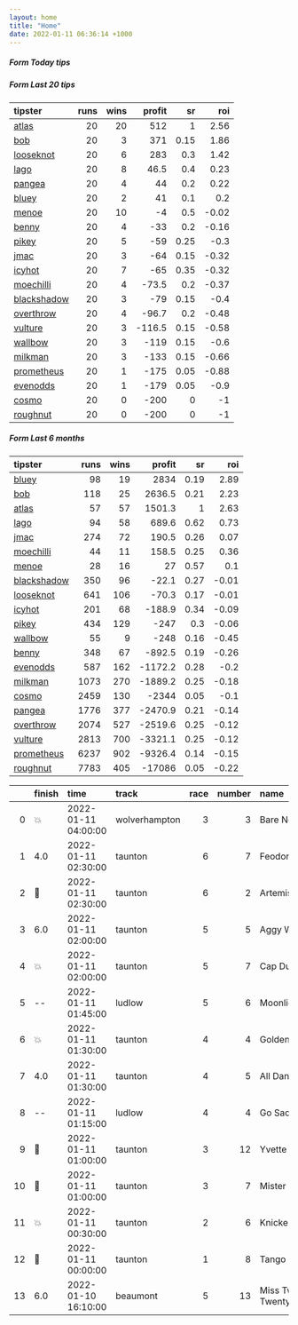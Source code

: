 ```yaml
---   
layout: home  
title: "Home"   
date: 2022-01-11 06:36:14 +1000  
---   
```



##### Form Today tips   

##### Form Last 20 tips   

| tipster                                                         |   runs |   wins |   profit |   sr |   roi |
|:----------------------------------------------------------------|-------:|-------:|---------:|-----:|------:|
| [atlas](https://mrwayneo.github.io/tips/atlas.html)             |     20 |     20 |    512   | 1    |  2.56 |
| [bob](https://mrwayneo.github.io/tips/bob.html)                 |     20 |      3 |    371   | 0.15 |  1.86 |
| [looseknot](https://mrwayneo.github.io/tips/looseknot.html)     |     20 |      6 |    283   | 0.3  |  1.42 |
| [lago](https://mrwayneo.github.io/tips/lago.html)               |     20 |      8 |     46.5 | 0.4  |  0.23 |
| [pangea](https://mrwayneo.github.io/tips/pangea.html)           |     20 |      4 |     44   | 0.2  |  0.22 |
| [bluey](https://mrwayneo.github.io/tips/bluey.html)             |     20 |      2 |     41   | 0.1  |  0.2  |
| [menoe](https://mrwayneo.github.io/tips/menoe.html)             |     20 |     10 |     -4   | 0.5  | -0.02 |
| [benny](https://mrwayneo.github.io/tips/benny.html)             |     20 |      4 |    -33   | 0.2  | -0.16 |
| [pikey](https://mrwayneo.github.io/tips/pikey.html)             |     20 |      5 |    -59   | 0.25 | -0.3  |
| [jmac](https://mrwayneo.github.io/tips/jmac.html)               |     20 |      3 |    -64   | 0.15 | -0.32 |
| [icyhot](https://mrwayneo.github.io/tips/icyhot.html)           |     20 |      7 |    -65   | 0.35 | -0.32 |
| [moechilli](https://mrwayneo.github.io/tips/moechilli.html)     |     20 |      4 |    -73.5 | 0.2  | -0.37 |
| [blackshadow](https://mrwayneo.github.io/tips/blackshadow.html) |     20 |      3 |    -79   | 0.15 | -0.4  |
| [overthrow](https://mrwayneo.github.io/tips/overthrow.html)     |     20 |      4 |    -96.7 | 0.2  | -0.48 |
| [vulture](https://mrwayneo.github.io/tips/vulture.html)         |     20 |      3 |   -116.5 | 0.15 | -0.58 |
| [wallbow](https://mrwayneo.github.io/tips/wallbow.html)         |     20 |      3 |   -119   | 0.15 | -0.6  |
| [milkman](https://mrwayneo.github.io/tips/milkman.html)         |     20 |      3 |   -133   | 0.15 | -0.66 |
| [prometheus](https://mrwayneo.github.io/tips/prometheus.html)   |     20 |      1 |   -175   | 0.05 | -0.88 |
| [evenodds](https://mrwayneo.github.io/tips/evenodds.html)       |     20 |      1 |   -179   | 0.05 | -0.9  |
| [cosmo](https://mrwayneo.github.io/tips/cosmo.html)             |     20 |      0 |   -200   | 0    | -1    |
| [roughnut](https://mrwayneo.github.io/tips/roughnut.html)       |     20 |      0 |   -200   | 0    | -1    |

##### Form Last 6 months   

| tipster                                                         |   runs |   wins |   profit |   sr |   roi |
|:----------------------------------------------------------------|-------:|-------:|---------:|-----:|------:|
| [bluey](https://mrwayneo.github.io/tips/bluey.html)             |     98 |     19 |   2834   | 0.19 |  2.89 |
| [bob](https://mrwayneo.github.io/tips/bob.html)                 |    118 |     25 |   2636.5 | 0.21 |  2.23 |
| [atlas](https://mrwayneo.github.io/tips/atlas.html)             |     57 |     57 |   1501.3 | 1    |  2.63 |
| [lago](https://mrwayneo.github.io/tips/lago.html)               |     94 |     58 |    689.6 | 0.62 |  0.73 |
| [jmac](https://mrwayneo.github.io/tips/jmac.html)               |    274 |     72 |    190.5 | 0.26 |  0.07 |
| [moechilli](https://mrwayneo.github.io/tips/moechilli.html)     |     44 |     11 |    158.5 | 0.25 |  0.36 |
| [menoe](https://mrwayneo.github.io/tips/menoe.html)             |     28 |     16 |     27   | 0.57 |  0.1  |
| [blackshadow](https://mrwayneo.github.io/tips/blackshadow.html) |    350 |     96 |    -22.1 | 0.27 | -0.01 |
| [looseknot](https://mrwayneo.github.io/tips/looseknot.html)     |    641 |    106 |    -70.3 | 0.17 | -0.01 |
| [icyhot](https://mrwayneo.github.io/tips/icyhot.html)           |    201 |     68 |   -188.9 | 0.34 | -0.09 |
| [pikey](https://mrwayneo.github.io/tips/pikey.html)             |    434 |    129 |   -247   | 0.3  | -0.06 |
| [wallbow](https://mrwayneo.github.io/tips/wallbow.html)         |     55 |      9 |   -248   | 0.16 | -0.45 |
| [benny](https://mrwayneo.github.io/tips/benny.html)             |    348 |     67 |   -892.5 | 0.19 | -0.26 |
| [evenodds](https://mrwayneo.github.io/tips/evenodds.html)       |    587 |    162 |  -1172.2 | 0.28 | -0.2  |
| [milkman](https://mrwayneo.github.io/tips/milkman.html)         |   1073 |    270 |  -1889.2 | 0.25 | -0.18 |
| [cosmo](https://mrwayneo.github.io/tips/cosmo.html)             |   2459 |    130 |  -2344   | 0.05 | -0.1  |
| [pangea](https://mrwayneo.github.io/tips/pangea.html)           |   1776 |    377 |  -2470.9 | 0.21 | -0.14 |
| [overthrow](https://mrwayneo.github.io/tips/overthrow.html)     |   2074 |    527 |  -2519.6 | 0.25 | -0.12 |
| [vulture](https://mrwayneo.github.io/tips/vulture.html)         |   2813 |    700 |  -3321.1 | 0.25 | -0.12 |
| [prometheus](https://mrwayneo.github.io/tips/prometheus.html)   |   6237 |    902 |  -9326.4 | 0.14 | -0.15 |
| [roughnut](https://mrwayneo.github.io/tips/roughnut.html)       |   7783 |    405 | -17086   | 0.05 | -0.22 |

|    | finish            | time                | track         |   race |   number | name               |   odds | tipster       |
|---:|:------------------|:--------------------|:--------------|-------:|---------:|:-------------------|-------:|:--------------|
|  0 | :boom:            | 2022-01-11 04:00:00 | wolverhampton |      3 |        3 | Bare Necessity     |    7.5 | looseknot     |
|  1 | 4.0               | 2022-01-11 02:30:00 | taunton       |      6 |        7 | Feodora            |    7.5 | looseknot     |
|  2 | :2nd_place_medal: | 2022-01-11 02:30:00 | taunton       |      6 |        2 | Artemision         |    9.5 | looseknot     |
|  3 | 6.0               | 2022-01-11 02:00:00 | taunton       |      5 |        5 | Aggy With It       |    6   | overthrow     |
|  4 | :boom:            | 2022-01-11 02:00:00 | taunton       |      5 |        7 | Cap Du Mathan      |    7   | overthrow     |
|  5 | --                | 2022-01-11 01:45:00 | ludlow        |      5 |        6 | Moonlight Flit     |    2.8 | overthrow     |
|  6 | :boom:            | 2022-01-11 01:30:00 | taunton       |      4 |        4 | Golden Boy Grey    |    4.2 | vulture       |
|  7 | 4.0               | 2022-01-11 01:30:00 | taunton       |      4 |        5 | All Dancer         |    3.7 | overthrow     |
|  8 | --                | 2022-01-11 01:15:00 | ludlow        |      4 |        4 | Go Sacre Go        |    3.6 | overthrow     |
|  9 | :3rd_place_medal: | 2022-01-11 01:00:00 | taunton       |      3 |       12 | Yvette Guilbert    |    6   | overthrow     |
| 10 | :2nd_place_medal: | 2022-01-11 01:00:00 | taunton       |      3 |        7 | Mister Splash      |    8.5 | looseknot     |
| 11 | :boom:            | 2022-01-11 00:30:00 | taunton       |      2 |        6 | Knickerbockerglory |    2.1 | overthrow     |
| 12 | :2nd_place_medal: | 2022-01-11 00:00:00 | taunton       |      1 |        8 | Tango Tara         |    5   | evenodds,lago |
| 13 | 6.0               | 2022-01-10 16:10:00 | beaumont      |      5 |       13 | Miss Twenty Twenty |    8   | pangea        |